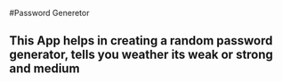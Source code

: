 #Password Generetor

## This App helps in creating a random password generator, tells you weather its weak or strong and medium
